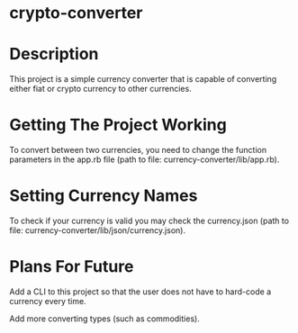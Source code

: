 # crypto-converter

# Description
This project is a simple currency converter that is capable of converting either fiat or crypto currency to other currencies.

# Getting The Project Working
To convert between two currencies, you need to change the function parameters in the app.rb file (path to file: currency-converter/lib/app.rb).

# Setting Currency Names
To check if your currency is valid you may check the currency.json (path to file: currency-converter/lib/json/currency.json).

# Plans For Future
Add a CLI to this project so that the user does not have to hard-code a currency every time.

Add more converting types (such as commodities).